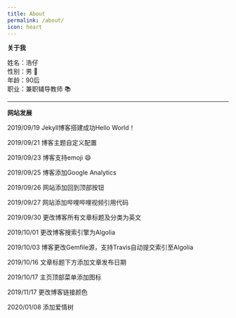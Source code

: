 ```yaml
---
title: About
permalink: /about/
icon: heart
---
```


**关于我**

姓名：浩仔    
性别：男 :boy:    
年龄：90后    
职业：兼职辅导教师 :books:    

------------

**网站发展**



2019/09/19 Jekyll博客搭建成功Hello World！


2019/09/21 博客主题自定义配置


2019/09/23 博客支持emoji :smile:


2019/09/25 博客添加Google Analytics


2019/09/26 网站添加回到顶部按钮


2019/09/27 网站添加哔哩哔哩视频引用代码


2019/09/30 更改博客所有文章标题及分类为英文


2019/10/01 更改博客搜索引擎为Algolia


2019/10/03 博客更改Gemfile源，支持Travis自动提交索引至Algolia


2019/10/16 文章标题下方添加文章发布日期


2019/10/17 主页顶部菜单添加图标


2019/11/17 更改博客链接颜色


2020/01/08 添加爱情树